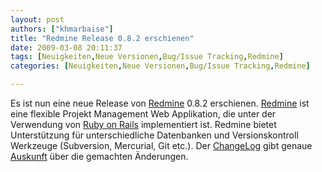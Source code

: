 ```yaml
---
layout: post
authors: ["khmarbaise"]
title: "Redmine Release 0.8.2 erschienen"
date: 2009-03-08 20:11:37
tags: [Neuigkeiten,Neue Versionen,Bug/Issue Tracking,Redmine]
categories: [Neuigkeiten,Neue Versionen,Bug/Issue Tracking,Redmine]

---
```

Es ist nun eine neue Release von <a href="http://www.redmine.org/news/show/23">Redmine</a> 0.8.2 erschienen. <a href="http://www.redmine.org">Redmine</a> ist eine flexible Projekt Management Web Applikation, die 
unter der Verwendung von <a href="http://www.rubyonrails.org/">Ruby on Rails</a> implementiert ist. Redmine bietet Unterstützung für unterschiedliche 
Datenbanken und Versionskontroll Werkzeuge (Subversion, Mercurial,  Git etc.). Der <a href="http://www.redmine.org/wiki/redmine/Changelog">ChangeLog</a> gibt genaue <a href="http://www.redmine.org/versions/show/8">Auskunft</a> über die gemachten Änderungen.

